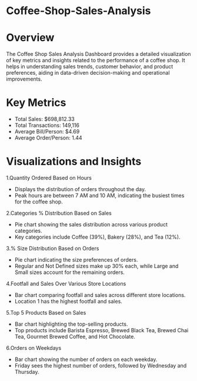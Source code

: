 # Coffee-Shop-Sales-Analysis

# Overview
The Coffee Shop Sales Analysis Dashboard provides a detailed visualization of key metrics and insights related to the performance of a coffee shop. It helps in understanding sales trends, customer behavior, and product preferences, aiding in data-driven decision-making and operational improvements.

# Key Metrics
- Total Sales: $698,812.33
- Total Transactions: 149,116
- Average Bill/Person: $4.69
- Average Order/Person: 1.44

# Visualizations and Insights

1.Quantity Ordered Based on Hours
- Displays the distribution of orders throughout the day.
- Peak hours are between 7 AM and 10 AM, indicating the busiest times for the coffee shop.

2.Categories % Distribution Based on Sales
- Pie chart showing the sales distribution across various product categories.
- Key categories include Coffee (39%), Bakery (28%), and Tea (12%).

3.% Size Distribution Based on Orders
- Pie chart indicating the size preferences of orders.
- Regular and Not Defined sizes make up 30% each, while Large and Small sizes account for the remaining orders.

4.Footfall and Sales Over Various Store Locations
- Bar chart comparing footfall and sales across different store locations.
- Location 1 has the highest footfall and sales.

5.Top 5 Products Based on Sales
- Bar chart highlighting the top-selling products.
- Top products include Barista Espresso, Brewed Black Tea, Brewed Chai Tea, Gourmet Brewed Coffee, and Hot Chocolate.

6.Orders on Weekdays
- Bar chart showing the number of orders on each weekday.
- Friday sees the highest number of orders, followed by Wednesday and Thursday.
